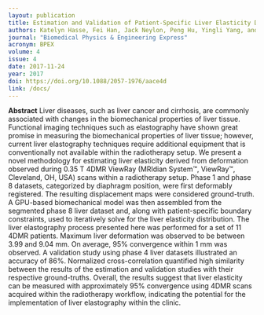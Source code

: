 ```yaml
---
layout: publication
title: Estimation and Validation of Patient-Specific Liver Elasticity Distributions Derived from 4DMR for Radiotherapy Purposes
authors: Katelyn Hasse, Fei Han, Jack Neylon, Peng Hu, Yingli Yang, and Anand Santhanam
journal: "Biomedical Physics & Engineering Express"
acronym: BPEX
volume: 4
issue: 4
date: 2017-11-24
year: 2017
doi: https://doi.org/10.1088/2057-1976/aace4d
link: /docs/
---
```

**Abstract**
Liver diseases, such as liver cancer and cirrhosis, are commonly associated with changes in the biomechanical properties of liver tissue. Functional imaging techniques such as elastography have shown great promise in measuring the biomechanical properties of liver tissue; however, current liver elastography techniques require additional equipment that is conventionally not available within the radiotherapy setup. We present a novel methodology for estimating liver elasticity derived from deformation observed during 0.35 T 4DMR ViewRay (MRIdian System™, ViewRay™, Cleveland, OH, USA) scans within a radiotherapy setup. Phase 1 and phase 8 datasets, categorized by diaphragm position, were first deformably registered. The resulting displacement maps were considered ground-truth. A GPU-based biomechanical model was then assembled from the segmented phase 8 liver dataset and, along with patient-specific boundary constraints, used to iteratively solve for the liver elasticity distribution. The liver elastography process presented here was performed for a set of 11 4DMR patients. Maximum liver deformation was observed to be between 3.99 and 9.04 mm. On average, 95% convergence within 1 mm was observed. A validation study using phase 4 liver datasets illustrated an accuracy of 86%. Normalized cross-correlation quantified high similarity between the results of the estimation and validation studies with their respective ground-truths. Overall, the results suggest that liver elasticity can be measured with approximately 95% convergence using 4DMR scans acquired within the radiotherapy workflow, indicating the potential for the implementation of liver elastography within the clinic.
